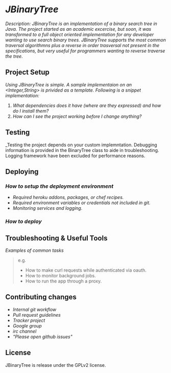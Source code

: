# _JBinaryTree_

_Description: JBinaryTree is an implementation of a binary search tree in Java. The project started as an academic excercise, but soon, it was transformed to a full object oriented implementation for any developer wanting to use search binary trees. JBinaryTree supports the most common traversal algorithmns plus a reverse in order trasversal not present in the specifications, but very useful for programmers wanting to reverse traverse the tree._

## Project Setup

_Using JBinaryTree is simple. A sample implementaion on an <Integer,String> is privided as a template. Following is a snippet implementation:_ 

1. _What dependencies does it have (where are they expressed) and how do I install them?_
2. _How can I see the project working before I change anything?_

## Testing

_Testing the project depends on your custom implemntation. Debugging information is provided in the BinaryTree class to aide in troubleshooting. Logging framework have been excluded for performance reasons.

## Deploying

### _How to setup the deployment environment_

- _Required heroku addons, packages, or chef recipes._
- _Required environment variables or credentials not included in git._
- _Monitoring services and logging._

### _How to deploy_

## Troubleshooting & Useful Tools

_Examples of common tasks_

> e.g.
> 
> - How to make curl requests while authenticated via oauth.
> - How to monitor background jobs.
> - How to run the app through a proxy.

## Contributing changes

- _Internal git workflow_
- _Pull request guidelines_
- _Tracker project_
- _Google group_
- _irc channel_
- _"Please open github issues"_

## License
JBinaryTree is release under the GPLv2 license.
